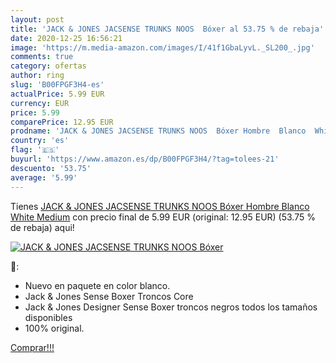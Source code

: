```yaml
---
layout: post
title: 'JACK & JONES JACSENSE TRUNKS NOOS  Bóxer al 53.75 % de rebaja'
date: 2020-12-25 16:56:21
image: 'https://m.media-amazon.com/images/I/41f1GbaLyvL._SL200_.jpg'
comments: true
category: ofertas
author: ring
slug: 'B00FPGF3H4-es'
actualPrice: 5.99 EUR
currency: EUR
price: 5.99
comparePrice: 12.95 EUR
prodname: 'JACK & JONES JACSENSE TRUNKS NOOS  Bóxer Hombre  Blanco  White   Medium'
country: 'es'
flag: '🇪🇸'
buyurl: 'https://www.amazon.es/dp/B00FPGF3H4/?tag=tolees-21'
descuento: '53.75'
average: '5.99'
---
```


Tienes [JACK & JONES JACSENSE TRUNKS NOOS  Bóxer Hombre  Blanco  White   Medium](https://www.amazon.es/dp/B00FPGF3H4/?tag=tolees-21) con precio final de  5.99 EUR (original: 12.95 EUR) (53.75 %  de rebaja) aqui!

[![JACK & JONES JACSENSE TRUNKS NOOS  Bóxer](https://m.media-amazon.com/images/I/41f1GbaLyvL._SL200_.jpg)](https://www.amazon.es/dp/B00FPGF3H4/?tag=tolees-21)

🔎:

- Nuevo en paquete en color blanco.
- Jack & Jones Sense Boxer Troncos Core
- Jack & Jones Designer Sense Boxer troncos negros todos los tamaños disponibles
- 100% original.

[Comprar!!!](https://www.amazon.es/dp/B00FPGF3H4/?tag=tolees-21)
